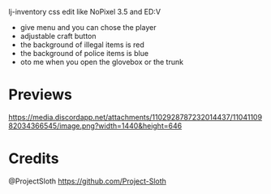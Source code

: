 lj-inventory css edit like NoPixel 3.5 and ED:V

- give menu and you can chose the player
- adjustable craft button
- the background of illegal items is red
- the background of police items is blue
- oto me when you open the glovebox or the trunk

# Previews
https://media.discordapp.net/attachments/1102928787232014437/1104110982034366545/image.png?width=1440&height=646

# Credits
@ProjectSloth https://github.com/Project-Sloth
